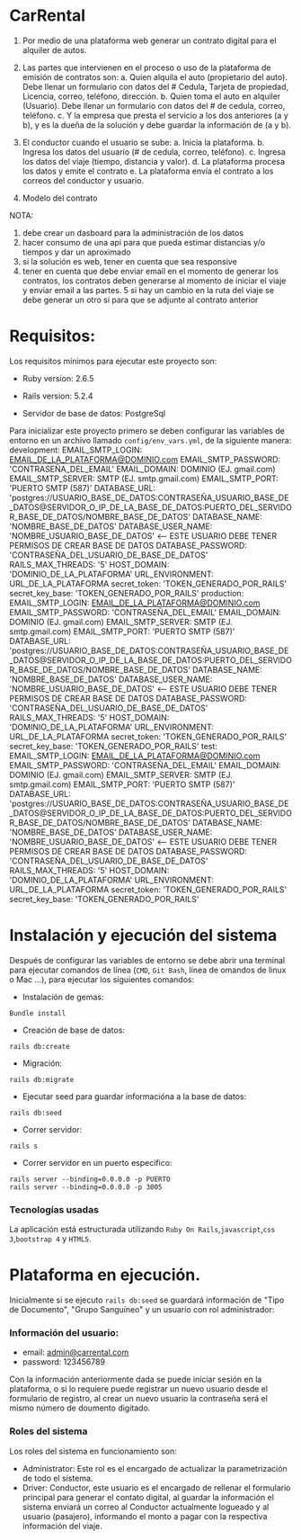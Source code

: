 # CarRental

1. Por medio de una plataforma web generar un contrato digital para el alquiler de autos.

2. Las partes que intervienen en el proceso o uso de la plataforma de emisión de contratos son:
a. Quien alquila el auto (propietario del auto). Debe llenar un formulario con datos del # Cedula, Tarjeta de propiedad, Licencia, correo, teléfono, dirección.
b. Quien toma el auto en alquiler (Usuario). Debe llenar un formulario con datos del # de cedula, correo, teléfono.
c. Y la empresa que presta el servicio a los dos anteriores (a y b), y es la dueña de la solución y debe guardar la información de (a y b).

3. El conductor cuando el usuario se sube:
a. Inicia la plataforma.
b. Ingresa los datos del usuario (# de cedula, correo, teléfono).
c. Ingresa los datos del viaje (tiempo, distancia y valor).
d. La plataforma procesa los datos y emite el contrato
e. La plataforma envía el contrato a los correos del conductor y usuario.

4. Modelo del contrato

NOTA:

1. debe crear un dasboard para la administración de los datos
2. hacer consumo de una api para que pueda estimar distancias y/o tiempos y dar un aproximado
3. si la solución es web, tener en cuenta que sea responsive
4. tener en cuenta que debe enviar email en el momento de generar los contratos, los contratos deben generarse al momento de iniciar el viaje y enviar email a las partes.
5 si hay un cambio en la ruta del viaje se debe generar un otro si para que se adjunte al contrato anterior

# Requisitos:

Los requisitos mínimos para ejecutar este proyecto son:

* Ruby version: 2.6.5

* Rails version: 5.2.4

* Servidor de base de datos: PostgreSql


Para inicializar este proyecto primero se deben configurar las variables de entorno en un archivo llamado `config/env_vars.yml`, de la siguiente manera:
development:
  EMAIL_SMTP_LOGIN: EMAIL_DE_LA_PLATAFORMA@DOMINIO.com
  EMAIL_SMTP_PASSWORD: 'CONTRASEÑA_DEL_EMAIL'
  EMAIL_DOMAIN: DOMINIO (EJ. gmail.com)
  EMAIL_SMTP_SERVER: SMTP (EJ. smtp.gmail.com)
  EMAIL_SMTP_PORT: 'PUERTO SMTP (587)'
  DATABASE_URL: 'postgres://USUARIO_BASE_DE_DATOS:CONTRASEÑA_USUARIO_BASE_DE_DATOS@SERVIDOR_O_IP_DE_LA_BASE_DE_DATOS:PUERTO_DEL_SERVIDOR_BASE_DE_DATOS/NOMBRE_BASE_DE_DATOS'
  DATABASE_NAME: 'NOMBRE_BASE_DE_DATOS'
  DATABASE_USER_NAME: 'NOMBRE_USUARIO_BASE_DE_DATOS' <-- ESTE USUARIO DEBE TENER PERMISOS DE CREAR BASE DE DATOS
  DATABASE_PASSWORD: 'CONTRASEÑA_DEL_USUARIO_DE_BASE_DE_DATOS'
  RAILS_MAX_THREADS: '5'
  HOST_DOMAIN: 'DOMINIO_DE_LA_PLATAFORMA'
  URL_ENVIRONMENT: URL_DE_LA_PLATAFORMA
  secret_token: 'TOKEN_GENERADO_POR_RAILS'
  secret_key_base: 'TOKEN_GENERADO_POR_RAILS'
production:
  EMAIL_SMTP_LOGIN: EMAIL_DE_LA_PLATAFORMA@DOMINIO.com
  EMAIL_SMTP_PASSWORD: 'CONTRASEÑA_DEL_EMAIL'
  EMAIL_DOMAIN: DOMINIO (EJ. gmail.com)
  EMAIL_SMTP_SERVER: SMTP (EJ. smtp.gmail.com)
  EMAIL_SMTP_PORT: 'PUERTO SMTP (587)'
  DATABASE_URL: 'postgres://USUARIO_BASE_DE_DATOS:CONTRASEÑA_USUARIO_BASE_DE_DATOS@SERVIDOR_O_IP_DE_LA_BASE_DE_DATOS:PUERTO_DEL_SERVIDOR_BASE_DE_DATOS/NOMBRE_BASE_DE_DATOS'
  DATABASE_NAME: 'NOMBRE_BASE_DE_DATOS'
  DATABASE_USER_NAME: 'NOMBRE_USUARIO_BASE_DE_DATOS' <-- ESTE USUARIO DEBE TENER PERMISOS DE CREAR BASE DE DATOS
  DATABASE_PASSWORD: 'CONTRASEÑA_DEL_USUARIO_DE_BASE_DE_DATOS'
  RAILS_MAX_THREADS: '5'
  HOST_DOMAIN: 'DOMINIO_DE_LA_PLATAFORMA'
  URL_ENVIRONMENT: URL_DE_LA_PLATAFORMA
  secret_token: 'TOKEN_GENERADO_POR_RAILS'
  secret_key_base: 'TOKEN_GENERADO_POR_RAILS'
test:
  EMAIL_SMTP_LOGIN: EMAIL_DE_LA_PLATAFORMA@DOMINIO.com
  EMAIL_SMTP_PASSWORD: 'CONTRASEÑA_DEL_EMAIL'
  EMAIL_DOMAIN: DOMINIO (EJ. gmail.com)
  EMAIL_SMTP_SERVER: SMTP (EJ. smtp.gmail.com)
  EMAIL_SMTP_PORT: 'PUERTO SMTP (587)'
  DATABASE_URL: 'postgres://USUARIO_BASE_DE_DATOS:CONTRASEÑA_USUARIO_BASE_DE_DATOS@SERVIDOR_O_IP_DE_LA_BASE_DE_DATOS:PUERTO_DEL_SERVIDOR_BASE_DE_DATOS/NOMBRE_BASE_DE_DATOS'
  DATABASE_NAME: 'NOMBRE_BASE_DE_DATOS'
  DATABASE_USER_NAME: 'NOMBRE_USUARIO_BASE_DE_DATOS' <-- ESTE USUARIO DEBE TENER PERMISOS DE CREAR BASE DE DATOS
  DATABASE_PASSWORD: 'CONTRASEÑA_DEL_USUARIO_DE_BASE_DE_DATOS'
  RAILS_MAX_THREADS: '5'
  HOST_DOMAIN: 'DOMINIO_DE_LA_PLATAFORMA'
  URL_ENVIRONMENT: URL_DE_LA_PLATAFORMA
  secret_token: 'TOKEN_GENERADO_POR_RAILS'
  secret_key_base: 'TOKEN_GENERADO_POR_RAILS'

# Instalación y ejecución del sistema

Después de configurar las variables de entorno se debe abrir una terminal para ejecutar comandos de línea (`CMD`, `Git Bash`, línea de omandos de linux o Mac ...), para ejecutar los siguientes comandos:

* Instalación de gemas:
```
Bundle install
```

* Creación de base de datos:
```
rails db:create
```

* Migración:
```
rails db:migrate
```

* Ejecutar seed para guardar informacióna a la base de datos:
```
rails db:seed
```

* Correr servidor:
```
rails s
```

* Correr servidor en un puerto especifico:
```
rails server --binding=0.0.0.0 -p PUERTO
rails server --binding=0.0.0.0 -p 3005
```


### Tecnologías usadas

La aplicación está estructurada utilizando
`Ruby On Rails`,`javascript`,`css 3`,`bootstrap 4` y `HTML5`.


# Plataforma en ejecución.

Inicialmente si se ejecuto `rails db:seed` se guardará información de "Tipo de Documento", "Grupo Sanguíneo" y un usuario con rol administrador:

### Información del usuario:

* email: admin@carrental.com
* password: 123456789

Con la información anteriormente dada se puede iniciar sesión en la plataforma, o si lo requiere puede registrar un nuevo usuario desde el formulario de registro, al crear un nuevo usuario la contraseña será el mismo número de doumento digitado.

### Roles del sistema

Los roles del sistema en funcionamiento son:
* Administrator: Este rol es el encargado de actualizar la parametrización de todo el sistema.
* Driver: Conductor, este usuario es el encargado de rellenar el formulario principal para generar el contato digital, al guardar la información el sistema enviará un correo al Conductor actualmente logueado y al usuario (pasajero), informando el monto a pagar con la respectiva información del viaje.
